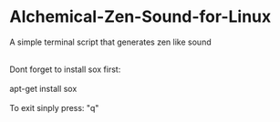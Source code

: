 # Alchemical-Zen-Sound-for-Linux
A simple terminal script that generates zen like sound
<br><br>

Dont forget to install sox first:
<br><br>
apt-get install sox
<br><br>
To exit sinply press: "q"
